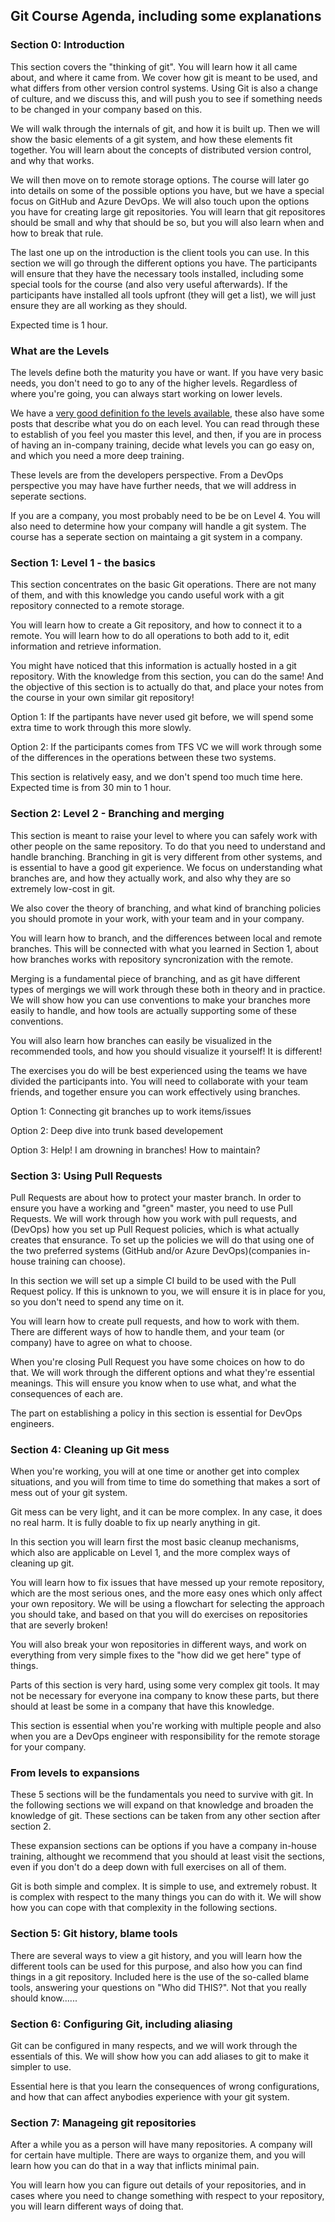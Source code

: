 ##  Git Course Agenda, including some explanations

### Section 0:  Introduction

This section covers the "thinking of git".  You will learn how it all came about, and where it came from. We cover how git is meant to be used, and what differs from other version control systems.  Using Git is also a change of culture, and we discuss this, and will push you to see if something needs to be changed in your company based on this.  

We will walk through the internals of git, and how it is built up.  Then we will show the basic elements of a git system, and how these elements fit together. You will learn about the concepts of distributed version control, and why that works.   

We will then move on to remote storage options.  The course will later go into details on some of the possible options you have, but we have a special focus on GitHub and Azure DevOps.  We will also touch upon the options you have for creating large git repositories.  You will learn that git repositores should be small and why that should be so, but you will also learn when and how to break that rule. 

The last one up on the introduction is the client tools you can use.  In this section we will go through the different options you have.  The participants will ensure that they have the necessary tools installed, including some special tools for the course (and also very useful afterwards).  If the participants have installed all tools upfront (they will get a list), we will just ensure they are all working as they should. 

Expected time is 1 hour. 

### What are the Levels

The levels define both the maturity you have or want.  If you have very basic needs, you don't need to go to any of the higher levels.  Regardless of where you're going, you can always start working on lower levels. 

We have a [very good definition fo the levels available](https://terjesandstrom.github.io/GitScenarios), these also have some posts that describe what you do on each level. You can read through these to establish of you feel you master this level, and then, if you are in process of having an in-company training, decide what levels you can go easy on, and which you need a more deep training.

These levels are from the developers perspective.  From a DevOps perspective you may have have further needs, that we will address in seperate sections.

If you are a company, you most probably need to be be on Level 4.  You will also need to determine how your company will handle a git system.  The course has a seperate section on maintaing a git system in a company. 

### Section 1: Level 1 - the basics

This section concentrates on the basic Git operations.  There are not many of them, and with this knowledge you cando useful work with a git repository connected to a remote storage.  

You will learn how to create a Git repository, and how to connect it to a remote. You will learn how to do all operations to both add to it, edit information and retrieve information. 

You might have noticed that this information is actually hosted in a git repository.  With the knowledge from this section, you can do the same!  And the objective of this section is to actually do that, and place your notes from the course in your own similar git repository!  

Option 1: If the partipants have never used git before, we will spend some extra time to work through this more slowly.

Option 2: If the participants comes from TFS VC we will work through some of the differences in the operations between these two systems. 

This section is relatively easy, and we don't spend too much time here.  Expected time is from 30 min to 1 hour.   

### Section 2:  Level 2 - Branching and merging

This section is meant to raise your level to where you can safely work with other people on the same repository.  To do that you need to understand and handle branching.  Branching in git is very different from other systems, and is essential to have a good git experience.  We focus on understanding what branches are, and how they actually work, and also why they are so extremely low-cost in git. 

We also cover the theory of branching, and what kind of branching policies you should promote in your work, with your team and in your company.

You will learn how to branch, and the differences between local and remote branches.  This will be connected with what you learned in Section 1, about how branches works with repository syncronization with the remote.

Merging is a fundamental piece of branching, and as git have different types of mergings we will work through these both in theory and in practice. We will show how you can use conventions to make your branches more easily to handle, and how tools are actually supporting some of these conventions.  

You will also learn how branches can easily be visualized in the recommended tools, and how you should visualize it yourself!  It is different!  

The exercises you do will be best experienced using the teams we have divided the participants into. You will need to collaborate with your team friends, and together ensure you can work effectively using branches. 

Option 1: Connecting git branches up to work items/issues

Option 2: Deep dive into trunk based developement 

Option 3: Help!  I am drowning in branches!  How to maintain?

### Section 3: Using Pull Requests 

Pull Requests are about how to protect your master branch. In order to ensure you have a working and "green" master, you need to use Pull Requests.  We will work through how you work with pull requests, and (DevOps) how you set up Pull Request policies, which is what actually creates that ensurance.  To set up the policies we will do that using one of the two preferred systems (GitHub and/or Azure DevOps)(companies in-house training can choose).

In this section we will set up a simple CI build to be used with the Pull Request policy.  If this is unknown to you, we will ensure it is in place for you, so you don't need to spend any time on it. 

You will learn how to create pull requests, and how to work with them.  There are different ways of how to handle them, and your team (or company) have to agree on what to choose.

When you're closing Pull Request you have some choices on how to do that.  We will work through the different options and what they're essential meanings.  This will ensure you know when to use what, and what the consequences of each are. 

The part on establishing a policy in this section is essential for DevOps engineers.  

### Section 4: Cleaning up Git mess

When you're working, you will at one time or another get into complex situations, and you will from time to time do something that makes a sort of mess out of your git system.  

Git mess can be very light, and it can be more complex.  In any case, it does no real harm.  It is fully doable to fix up nearly anything in git. 

In this section you will learn first the most basic cleanup mechanisms, which also are applicable on Level 1, and the more complex ways of cleaning up git.

You will learn how to fix issues that have messed up your remote repository, which are the most serious ones, and the more easy ones which only affect your own repository. We will be using a flowchart for selecting the approach you should take, and based on that you will do exercises on repositories that are severly broken!  

You will also break your won repositories in different ways, and work on everything from very simple fixes to the "how did we get here" type of things.

Parts of this section is very hard, using some very complex git tools.  It may not be necessary for everyone ina  company to know these parts, but there should at least be some in a company that have this knowledge. 

This section is essential when you're working with multiple people and also when you are a DevOps engineer with responsibility for the remote storage for your company. 

### From levels to expansions

These 5 sections will be the fundamentals you need to survive with git.  In the following sections we will expand on that knowledge and broaden the knowledge of git.  These sections can be taken from any other section after section 2. 

These expansion sections can be options if you have a company in-house training, althought we recommend that you should at least visit the sections, even if you don't do a deep down with full exercises on all of them.

Git is both simple and complex. It is simple to use, and extremely robust.  It is complex with respect to the many things you can do with it.  We will show how you can cope with that complexity in the following sections.


### Section 5: Git history, blame tools

There are several ways to view a git history, and you will learn how the different tools can be used for this purpose, and also how you can find things in a git repository.  Included here is the use of the so-called blame tools, answering your questions on "Who did THIS?".  Not that you really should know......

### Section 6: Configuring Git, including aliasing

Git can be configured in many respects, and we will work through the essentials of this.  We will show how you can add aliases to git to make it simpler to use.

Essential here is that you learn the consequences of wrong configurations, and how that can affect anybodies experience with your git system.

### Section 7:  Manageing git repositories

After a while you as a person will have many repositories. A company will for certain have multiple. There are ways to organize them, and you will learn how you can do that in a way that inflicts minimal pain. 

You will learn how you can figure out details of your repositories, and in cases where you need to change something with respect to your repository, you will learn different ways of doing that. 




